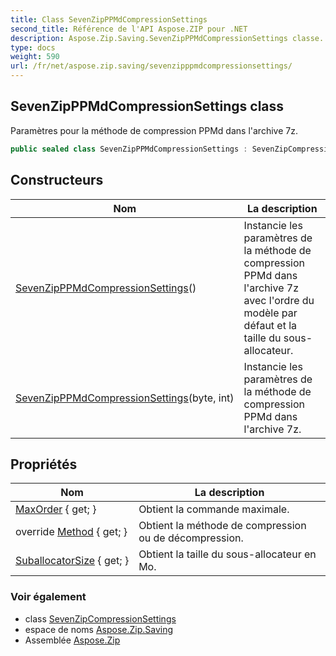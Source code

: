 ```yaml
---
title: Class SevenZipPPMdCompressionSettings
second_title: Référence de l'API Aspose.ZIP pour .NET
description: Aspose.Zip.Saving.SevenZipPPMdCompressionSettings classe. Paramètres pour la méthode de compression PPMd dans larchive 7z.
type: docs
weight: 590
url: /fr/net/aspose.zip.saving/sevenzipppmdcompressionsettings/
---
```

## SevenZipPPMdCompressionSettings class

Paramètres pour la méthode de compression PPMd dans l'archive 7z.

```csharp
public sealed class SevenZipPPMdCompressionSettings : SevenZipCompressionSettings
```

## Constructeurs

| Nom | La description |
| --- | --- |
| [SevenZipPPMdCompressionSettings](sevenzipppmdcompressionsettings/#constructor)() | Instancie les paramètres de la méthode de compression PPMd dans l'archive 7z avec l'ordre du modèle par défaut et la taille du sous-allocateur. |
| [SevenZipPPMdCompressionSettings](sevenzipppmdcompressionsettings/#constructor_1)(byte, int) | Instancie les paramètres de la méthode de compression PPMd dans l'archive 7z. |

## Propriétés

| Nom | La description |
| --- | --- |
| [MaxOrder](../../aspose.zip.saving/sevenzipppmdcompressionsettings/maxorder/) { get; } | Obtient la commande maximale. |
| override [Method](../../aspose.zip.saving/sevenzipppmdcompressionsettings/method/) { get; } | Obtient la méthode de compression ou de décompression. |
| [SuballocatorSize](../../aspose.zip.saving/sevenzipppmdcompressionsettings/suballocatorsize/) { get; } | Obtient la taille du sous-allocateur en Mo. |

### Voir également

* class [SevenZipCompressionSettings](../sevenzipcompressionsettings/)
* espace de noms [Aspose.Zip.Saving](../../aspose.zip.saving/)
* Assemblée [Aspose.Zip](../../)


